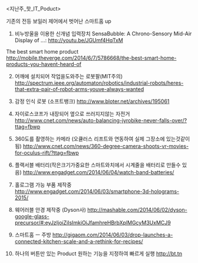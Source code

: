 <지난주_핫_IT_Poduct>

기존의 전등 보일러 제어에서 벗어난 스마트홈 up


1. 비누방울을 이용한 신개념 입력장치
SensaBubble: A Chrono-Sensory Mid-Air Display of …: http://youtu.be/JGUmf4HqTxM

The best smart home product
http://mobile.theverge.com/2014/6/7/5786668/the-best-smart-home-products-you-havent-heard-of

2. 어깨에 설치되어 작업을도와주는 로봇팔(MIT주의)
http://spectrum.ieee.org/automaton/robotics/industrial-robots/heres-that-extra-pair-of-robot-arms-youve-always-wanted

3. 감정 인식 로봇 (소프트뱅크)
http://www.bloter.net/archives/195061

4. 자이로스코프가 내장되어 옆으로 쓰러지지않는 자전거
http://www.cnet.com/news/auto-balancing-jyrobike-never-falls-over/?ttag=fbwp

5. 360도를 촬영하는 카메라 (오큘러스 리프트와 연동하여 실제 그장소에 있는것같이됨)
http://www.cnet.com/news/360-degree-camera-shoots-vr-movies-for-oculus-rift/?ttag=fbwp


6. 플랙서블 배터리(작은크기가중요한 스마트와치에서 시계줄을 배터리로 만들수 있음)
http://www.engadget.com/2014/06/04/watch-band-batteries/

7. 홀로그램 가능 부품 제작중
http://www.engadget.com/2014/06/03/smartphone-3d-holograms-2015/

8. 웨어러블 안경 제작중 (Dyson사)
http://mashable.com/2014/06/02/dyson-google-glass-precursor/#:eyJzIjoiZiIsImkiOiJfamhreHBrbXplMGcyM3UxMCJ9

9. 스마트홈 ㅡ 주방
http://gigaom.com/2014/06/03/drop-launches-a-connected-kitchen-scale-and-a-rethink-for-recipes/

10. 하나의 버튼만 있는 Product
원하는 기능을 지정하여 빠르게 실행
http://bt.tn
